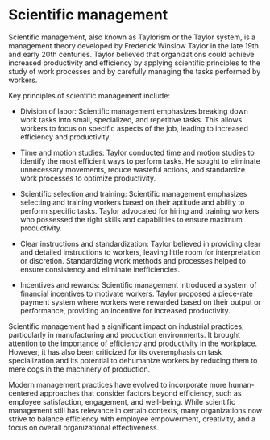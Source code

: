 # Scientific management

Scientific management, also known as Taylorism or the Taylor system, is a management theory developed by Frederick Winslow Taylor in the late 19th and early 20th centuries. Taylor believed that organizations could achieve increased productivity and efficiency by applying scientific principles to the study of work processes and by carefully managing the tasks performed by workers.

Key principles of scientific management include:

* Division of labor: Scientific management emphasizes breaking down work tasks into small, specialized, and repetitive tasks. This allows workers to focus on specific aspects of the job, leading to increased efficiency and productivity.

* Time and motion studies: Taylor conducted time and motion studies to identify the most efficient ways to perform tasks. He sought to eliminate unnecessary movements, reduce wasteful actions, and standardize work processes to optimize productivity.

* Scientific selection and training: Scientific management emphasizes selecting and training workers based on their aptitude and ability to perform specific tasks. Taylor advocated for hiring and training workers who possessed the right skills and capabilities to ensure maximum productivity.

* Clear instructions and standardization: Taylor believed in providing clear and detailed instructions to workers, leaving little room for interpretation or discretion. Standardizing work methods and processes helped to ensure consistency and eliminate inefficiencies.

* Incentives and rewards: Scientific management introduced a system of financial incentives to motivate workers. Taylor proposed a piece-rate payment system where workers were rewarded based on their output or performance, providing an incentive for increased productivity.

Scientific management had a significant impact on industrial practices, particularly in manufacturing and production environments. It brought attention to the importance of efficiency and productivity in the workplace. However, it has also been criticized for its overemphasis on task specialization and its potential to dehumanize workers by reducing them to mere cogs in the machinery of production.

Modern management practices have evolved to incorporate more human-centered approaches that consider factors beyond efficiency, such as employee satisfaction, engagement, and well-being. While scientific management still has relevance in certain contexts, many organizations now strive to balance efficiency with employee empowerment, creativity, and a focus on overall organizational effectiveness.
